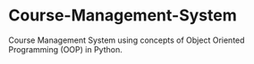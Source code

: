 # Course-Management-System
Course Management System using concepts of Object Oriented Programming (OOP) in Python.
